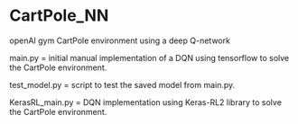 # CartPole_NN
openAI gym CartPole environment using a deep Q-network

main.py = initial manual implementation of a DQN using tensorflow to solve the CartPole environment.

test_model.py = script to test the saved model from main.py.

KerasRL_main.py = DQN implementation using Keras-RL2 library to solve the CartPole environment.


